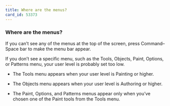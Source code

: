 ```yaml
---
title: Where are the menus?
card_id: 53373
---
```


### Where are the menus?

If you can’t see any of the menus at the top of the screen, press Command–Space bar to make the menu bar appear.

If you don’t see a specific menu, such as the Tools, Objects, Paint, Options, or Patterns menu, your user level is probably set too low.

* The Tools menu appears when your user level is Painting or higher.

* The Objects menu appears when your user level is Authoring or higher.

* The Paint, Options, and Patterns menus appear only when you’ve chosen one of the Paint tools from the Tools menu. 
